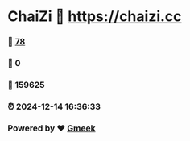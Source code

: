 # ChaiZi :link: https://chaizi.cc 
### :page_facing_up: [78](https://chaizi.cc/tag.html) 
### :speech_balloon: 0 
### :hibiscus: 159625 
### :alarm_clock: 2024-12-14 16:36:33 
### Powered by :heart: [Gmeek](https://github.com/Meekdai/Gmeek)
